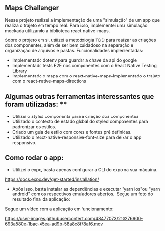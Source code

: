 

## Maps Challenger


Nesse projeto realizei a implementação de uma "simulação" de um app que realiza o trajeto em tempo real. Para isso, implementei uma simulação mockada utilizando a biblioteca react-native-maps.

Sobre o projeto em si, utilizei a metodologia TDD para realizar as criações dos componentes, além de ser bem cuidadoso na separação e organização de arquivos e pastas.
Funcionalidades implementadas: 

- Implementado dotenv para guardar a chave da api do google
- Implementado tests E2E nos componentes com o React Native Testing Library
- Implementado o mapa com o react-native-maps-Implementado o trajeto com o react-native-maps-directions

## Algumas outras ferramentas interessantes que foram utilizadas: **

- Utilizei o styled components para a criação dos componentes
- Utilizado o contexto de estado global do styled componentes para padronizar os estilos.
- Criado um guia de estilo com cores e fontes pré definidas.
- Utilizado o react-native-responsive-font-size para deixar o app responsivo. 


## Como rodar o app:

- Utilizei o expo, basta apenas configurar a CLI do expo na sua máquina. 

https://docs.expo.dev/get-started/installation/

- Após isso, basta instalar as dependências e executar "yarn ios"ou "yarn android" com os respectivos emuladores abertos. 
Segue um foto do resultado final da aplicação:

Segue um vídeo com a aplicação em funcionamento:


https://user-images.githubusercontent.com/48477073/210276900-693a580e-1bac-45ea-ad9b-58a8c8f78af6.mov

